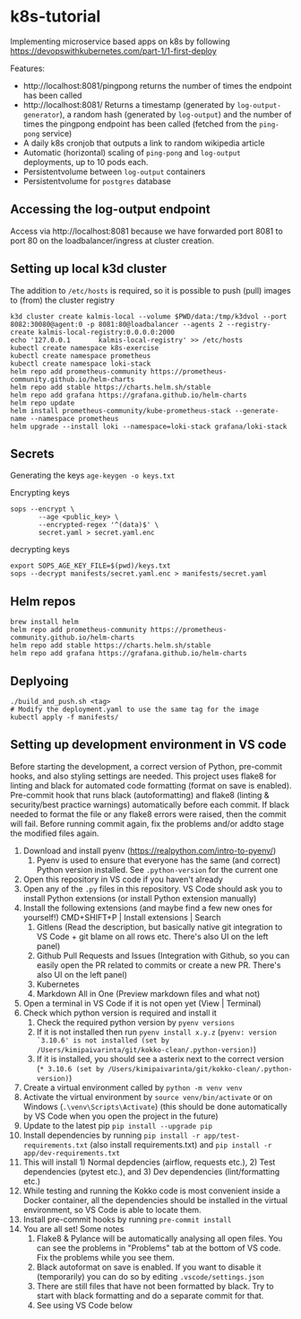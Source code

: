# k8s-tutorial
Implementing microservice based apps on k8s by following https://devopswithkubernetes.com/part-1/1-first-deploy

Features:
* http://localhost:8081/pingpong returns the number of times the endpoint has been called
* http://localhost:8081/ Returns a timestamp (generated by `log-output-generator`), a random hash (generated by `log-output`) and the number of times the pingpong endpoint has been called (fetched from the `ping-pong` service)
* A daily k8s cronjob that outputs a link to random wikipedia article
* Automatic (horizontal) scaling of `ping-pong` and `log-output` deployments, up to 10 pods each.
* Persistentvolume between `log-output` containers
* Persistentvolume for `postgres` database

## Accessing the log-output endpoint

Access via http://localhost:8081 because we have forwarded port 8081 to port 80 on the loadbalancer/ingress at cluster creation.
## Setting up local k3d cluster

The addition to `/etc/hosts` is required, so it is possible to push (pull) images to (from) the cluster registry
```
k3d cluster create kalmis-local --volume $PWD/data:/tmp/k3dvol --port 8082:30080@agent:0 -p 8081:80@loadbalancer --agents 2 --registry-create kalmis-local-registry:0.0.0.0:2000
echo '127.0.0.1       kalmis-local-registry' >> /etc/hosts
kubectl create namespace k8s-exercise
kubectl create namespace prometheus
kubectl create namespace loki-stack
helm repo add prometheus-community https://prometheus-community.github.io/helm-charts
helm repo add stable https://charts.helm.sh/stable      
helm repo add grafana https://grafana.github.io/helm-charts
helm repo update
helm install prometheus-community/kube-prometheus-stack --generate-name --namespace prometheus
helm upgrade --install loki --namespace=loki-stack grafana/loki-stack

```

## Secrets

Generating the keys
`age-keygen -o keys.txt`

Encrypting keys 
```
sops --encrypt \
       --age <public_key> \
       --encrypted-regex '^(data)$' \
       secret.yaml > secret.yaml.enc
```

decrypting keys

```
export SOPS_AGE_KEY_FILE=$(pwd)/keys.txt
sops --decrypt manifests/secret.yaml.enc > manifests/secret.yaml
```

## Helm repos

```
brew install helm
helm repo add prometheus-community https://prometheus-community.github.io/helm-charts
helm repo add stable https://charts.helm.sh/stable      
helm repo add grafana https://grafana.github.io/helm-charts
```
## Deplyoing


```
./build_and_push.sh <tag>
# Modify the deployment.yaml to use the same tag for the image
kubectl apply -f manifests/
```

## Setting up development environment in VS code

Before starting the development, a correct version of Python, pre-commit hooks, and also styling settings are needed. This project uses flake8 for linting and black for automated code formatting (format on save is enabled). Pre-commit hook that runs black (autoformatting) and flake8 (linting & security/best practice warnings) automatically before each commit. If black needed to format the file or any flake8 errors were raised, then the commit will fail. Before running commit again, fix the problems and/or addto stage the modified files again.

1. Download and install pyenv (https://realpython.com/intro-to-pyenv/)
   1. Pyenv is used to ensure that everyone has the same (and correct) Python version installed. See `.python-version` for the current one
2. Open this repository in VS code if you haven't already
3. Open any of the `.py` files in this repository. VS Code should ask you to install Python extensions (or install Python extension manually)
4. Install the following extensions (and maybe find a few new ones for yourself!) CMD+SHIFT+P | Install extensions | Search
   1. Gitlens  (Read the description, but basically native git integration to VS Code + git blame on all rows etc. There's also UI on the left panel)
   2. Github Pull Requests and Issues (Integration with Github, so you can easily open the PR related to commits or create a new PR. There's also UI on the left panel)
   3. Kubernetes
   4. Markdown All in One (Preview markdown files and what not)
5. Open a terminal in VS Code if it is not open yet (View | Terminal)
6. Check which python version is required and install it
   1. Check the required python version by `pyenv versions`
   2. If it is not installed then run `pyenv install x.y.z` (```pyenv: version `3.10.6' is not installed (set by /Users/kimipaivarinta/git/kokko-clean/.python-version)```)
   3. If it is installed, you should see a asterix next to the correct version (`* 3.10.6 (set by /Users/kimipaivarinta/git/kokko-clean/.python-version)`)
7. Create a virtual environment called by `python -m venv venv`
8. Activate the virtual environment by `source venv/bin/activate` or on Windows (`.\venv\Scripts\Activate`) (this should be done automatically by VS Code when you open the project in the future)
9.  Update to the latest pip `pip install --upgrade pip`
10. Install dependencies by running  `pip install -r app/test-requirements.txt` (also install requirements.txt) and `pip install -r app/dev-requirements.txt`
   1. This will install 1) Normal depdencies (airflow, requests etc.), 2) Test dependencies (pytest etc.), and 3) Dev dependencies (lint/formatting etc.)
   2. While testing and running the Kokko code is most convenient inside a Docker container, all the dependencies should be installed in the virtual environment, so VS Code is able to locate them.
11. Install pre-commit hooks by running `pre-commit install`
12. You are all set! Some notes
    1.  Flake8 & Pylance will be automatically analysing all open files. You can see the problems in "Problems" tab at the bottom of VS code. Fix the problems while you see them.
    2.  Black autoformat on save is enabled. If you want to disable it (temporarily) you can do so by editing `.vscode/settings.json`
    3.  There are still files that have not been formatted by black. Try to start with black formatting and do a separate commit for that.
    4.  See using VS Code below